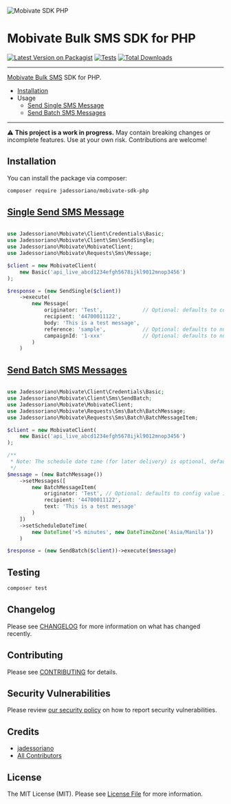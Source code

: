 ![Mobivate SDK PHP](https://github.com/user-attachments/assets/073b640e-628f-4360-a89b-1a8f0b9c59fc)

# Mobivate Bulk SMS SDK for PHP

[![Latest Version on Packagist](https://img.shields.io/packagist/v/jadessoriano/mobivate-sdk-php.svg?style=flat-square)](https://packagist.org/packages/jadessoriano/mobivate-sdk-php)
[![Tests](https://img.shields.io/github/actions/workflow/status/jadessoriano/mobivate-sdk-php/run-tests.yml?branch=main&label=tests&style=flat-square)](https://github.com/jadessoriano/mobivate-sdk-php/actions/workflows/run-tests.yml)
[![Total Downloads](https://img.shields.io/packagist/dt/jadessoriano/mobivate-sdk-php.svg?style=flat-square)](https://packagist.org/packages/jadessoriano/mobivate-sdk-php)
<!--delete-->
---
[Mobivate Bulk SMS](https://www.mobivate.com/bulk-sms) SDK for PHP.

- [Installation](#installation)
- Usage
    - [Send Single SMS Message](#single-send-sms-message)
    - [Send Batch SMS Messages](#send-batch-sms-messages)

---
<!--/delete-->
⚠️ **This project is a work in progress.**
May contain breaking changes or incomplete features. Use at your own risk. Contributions are welcome!

## Installation

You can install the package via composer:

```bash
composer require jadessoriano/mobivate-sdk-php
```

## [Single Send SMS Message](https://wiki.mobivatebulksms.com/use-cases/send-single-sms-message)

```php

use Jadessoriano\Mobivate\Client\Credentials\Basic;
use Jadessoriano\Mobivate\Client\Sms\SendSingle;
use Jadessoriano\Mobivate\MobivateClient;
use Jadessoriano\Mobivate\Requests\Sms\Message;

$client = new MobivateClient(
    new Basic('api_live_abcd1234efgh5678ijkl9012mnop3456')
);

$response = (new SendSingle($client))
    ->execute(
        new Message(
            originator: 'Test',             // Optional: defaults to config value if not provided
            recipient: '44700011122',
            body: 'This is a test message',
            reference: 'sample',            // Optional: defaults to null if not provided
            campaignId: '1-xxx'             // Optional: defaults to null if not provided
        )
    )

```

## [Send Batch SMS Messages](https://wiki.mobivatebulksms.com/use-cases/send-batch-sms-messages)

```php

use Jadessoriano\Mobivate\Client\Credentials\Basic;
use Jadessoriano\Mobivate\Client\Sms\SendBatch;
use Jadessoriano\Mobivate\MobivateClient;
use Jadessoriano\Mobivate\Requests\Sms\Batch\BatchMessage;
use Jadessoriano\Mobivate\Requests\Sms\Batch\BatchMessageItem;

$client = new MobivateClient(
    new Basic('api_live_abcd1234efgh5678ijkl9012mnop3456')
);

/**
 * Note: The schedule date time (for later delivery) is optional, defaults to null if not provided.
 */
$message = (new BatchMessage())
    ->setMessages([
        new BatchMessageItem(
            originator: 'Test', // Optional: defaults to config value if not provided
            recipient: '44700011122',
            text: 'This is a test message'
        )
    ])
    ->setScheduleDateTime(
        new DateTime('+5 minutes', new DateTimeZone('Asia/Manila'))
    )

$response = (new SendBatch($client))->execute($message)

```

## Testing

```bash
composer test
```

## Changelog

Please see [CHANGELOG](CHANGELOG.md) for more information on what has changed recently.

## Contributing

Please see [CONTRIBUTING](https://github.com/spatie/.github/blob/main/CONTRIBUTING.md) for details.

## Security Vulnerabilities

Please review [our security policy](../../security/policy) on how to report security vulnerabilities.

## Credits

- [jadessoriano](https://github.com/jadessoriano)
- [All Contributors](../../contributors)

## License

The MIT License (MIT). Please see [License File](LICENSE.md) for more information.
